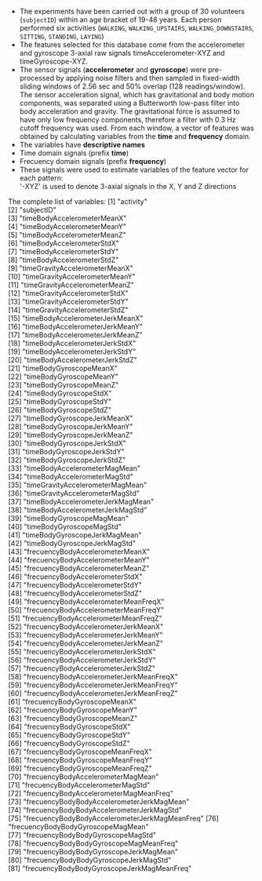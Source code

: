 - The experiments have been carried out with a group of 30 volunteers (`subjectID`) within an age bracket of 19-48 years. Each person performed six activities (`WALKING`, `WALKING_UPSTAIRS`, `WALKING_DOWNSTAIRS`, `SITTING`, `STANDING`, `LAYING`)
- The features selected for this database come from the accelerometer and gyroscope 3-axial raw signals timeAccelerometer-XYZ and timeGyroscope-XYZ.
- The sensor signals (**accelerometer** and **gyroscope**) were pre-processed by applying noise filters and then sampled in fixed-width sliding windows of 2.56 sec and 50% overlap (128 readings/window). The sensor acceleration signal, which has gravitational and body motion components, was separated using a Butterworth low-pass filter into body acceleration and gravity. The gravitational force is assumed to have only low frequency components, therefore a filter with 0.3 Hz cutoff frequency was used. From each window, a vector of features was obtained by calculating variables from the **time** and **frequency** domain.
- The variables have **descriptive names**
- Time domain signals (prefix **time**)
- Frecuency domain signals (prefix **frequency**)
- These signals were used to estimate variables of the feature vector for each pattern:  
'-XYZ' is used to denote 3-axial signals in the X, Y and Z directions

The complete list of variables:
 [1] "activity"                                     
 [2] "subjectID"                                    
 [3] "timeBodyAccelerometerMeanX"                   
 [4] "timeBodyAccelerometerMeanY"                   
 [5] "timeBodyAccelerometerMeanZ"                   
 [6] "timeBodyAccelerometerStdX"                    
 [7] "timeBodyAccelerometerStdY"                    
 [8] "timeBodyAccelerometerStdZ"                    
 [9] "timeGravityAccelerometerMeanX"                
[10] "timeGravityAccelerometerMeanY"                
[11] "timeGravityAccelerometerMeanZ"                
[12] "timeGravityAccelerometerStdX"                 
[13] "timeGravityAccelerometerStdY"                 
[14] "timeGravityAccelerometerStdZ"                 
[15] "timeBodyAccelerometerJerkMeanX"               
[16] "timeBodyAccelerometerJerkMeanY"               
[17] "timeBodyAccelerometerJerkMeanZ"               
[18] "timeBodyAccelerometerJerkStdX"                
[19] "timeBodyAccelerometerJerkStdY"                
[20] "timeBodyAccelerometerJerkStdZ"                
[21] "timeBodyGyroscopeMeanX"                       
[22] "timeBodyGyroscopeMeanY"                       
[23] "timeBodyGyroscopeMeanZ"                       
[24] "timeBodyGyroscopeStdX"                        
[25] "timeBodyGyroscopeStdY"                        
[26] "timeBodyGyroscopeStdZ"                        
[27] "timeBodyGyroscopeJerkMeanX"                   
[28] "timeBodyGyroscopeJerkMeanY"                   
[29] "timeBodyGyroscopeJerkMeanZ"                   
[30] "timeBodyGyroscopeJerkStdX"                    
[31] "timeBodyGyroscopeJerkStdY"                    
[32] "timeBodyGyroscopeJerkStdZ"                    
[33] "timeBodyAccelerometerMagMean"                 
[34] "timeBodyAccelerometerMagStd"                  
[35] "timeGravityAccelerometerMagMean"              
[36] "timeGravityAccelerometerMagStd"               
[37] "timeBodyAccelerometerJerkMagMean"             
[38] "timeBodyAccelerometerJerkMagStd"              
[39] "timeBodyGyroscopeMagMean"                     
[40] "timeBodyGyroscopeMagStd"                      
[41] "timeBodyGyroscopeJerkMagMean"                 
[42] "timeBodyGyroscopeJerkMagStd"                  
[43] "frecuencyBodyAccelerometerMeanX"              
[44] "frecuencyBodyAccelerometerMeanY"              
[45] "frecuencyBodyAccelerometerMeanZ"              
[46] "frecuencyBodyAccelerometerStdX"               
[47] "frecuencyBodyAccelerometerStdY"               
[48] "frecuencyBodyAccelerometerStdZ"               
[49] "frecuencyBodyAccelerometerMeanFreqX"          
[50] "frecuencyBodyAccelerometerMeanFreqY"          
[51] "frecuencyBodyAccelerometerMeanFreqZ"          
[52] "frecuencyBodyAccelerometerJerkMeanX"          
[53] "frecuencyBodyAccelerometerJerkMeanY"          
[54] "frecuencyBodyAccelerometerJerkMeanZ"          
[55] "frecuencyBodyAccelerometerJerkStdX"           
[56] "frecuencyBodyAccelerometerJerkStdY"           
[57] "frecuencyBodyAccelerometerJerkStdZ"           
[58] "frecuencyBodyAccelerometerJerkMeanFreqX"      
[59] "frecuencyBodyAccelerometerJerkMeanFreqY"      
[60] "frecuencyBodyAccelerometerJerkMeanFreqZ"      
[61] "frecuencyBodyGyroscopeMeanX"                  
[62] "frecuencyBodyGyroscopeMeanY"                  
[63] "frecuencyBodyGyroscopeMeanZ"                  
[64] "frecuencyBodyGyroscopeStdX"                   
[65] "frecuencyBodyGyroscopeStdY"                   
[66] "frecuencyBodyGyroscopeStdZ"                   
[67] "frecuencyBodyGyroscopeMeanFreqX"              
[68] "frecuencyBodyGyroscopeMeanFreqY"              
[69] "frecuencyBodyGyroscopeMeanFreqZ"              
[70] "frecuencyBodyAccelerometerMagMean"            
[71] "frecuencyBodyAccelerometerMagStd"             
[72] "frecuencyBodyAccelerometerMagMeanFreq"        
[73] "frecuencyBodyBodyAccelerometerJerkMagMean"    
[74] "frecuencyBodyBodyAccelerometerJerkMagStd"     
[75] "frecuencyBodyBodyAccelerometerJerkMagMeanFreq"
[76] "frecuencyBodyBodyGyroscopeMagMean"            
[77] "frecuencyBodyBodyGyroscopeMagStd"             
[78] "frecuencyBodyBodyGyroscopeMagMeanFreq"        
[79] "frecuencyBodyBodyGyroscopeJerkMagMean"        
[80] "frecuencyBodyBodyGyroscopeJerkMagStd"         
[81] "frecuencyBodyBodyGyroscopeJerkMagMeanFreq" 
